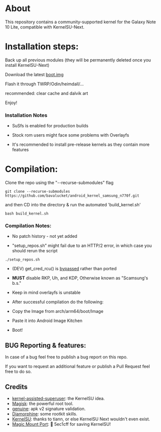 # About

This repository contains a community-supported kernel for the Galaxy Note 10 Lite, compatible with KernelSU-Next.



# Installation steps:

Back up all previous modules (they will be permanently deleted once you install KernelSU-Next)

Download the latest [boot.img](https://github.com/bavalucket/android_kernel_samsung_n770f/releases/)

Flash it through TWRP/Odin/heimdall/...

recommended: clear cache and dalvik art

Enjoy!


### Installation Notes

- SuSfs is enabled for production builds

- Stock rom users might face some problems with Overlayfs

- It's recommended to install pre-release kernels as they contain more features



# Compilation:

Clone the repo using the "--recurse-submodules" flag

```
git clone --recurse-submodules https://github.com/bavalucket/android_kernel_samsung_n770f.git
```

and then CD into the directory & run the automated 'build_kernel.sh'

```
bash build_kernel.sh
```


### Compilation Notes:

- No patch history - not yet added

- "setup_repos.sh" might fail due to an HTTP/2 error, in which case you should rerun the script

```
./setup_repos.sh
```

- (DEV) get_cred_rcu() is [bypassed](https://github.com/bavalucket/KernelSU-Next/commit/a55b01ca98602f26f856d2dabb086a880cec26b9) rather than ported

- **MUST** disable RKP, Uh, and KDP, Otherwise known as "Scamsung's b.s."

- Keep in mind overlayfs is unstable

- After successful compilation do the following:

- Copy the Image from arch/arm64/boot/Image

- Paste it into Android Image Kitchen

- Boot! 



## BUG Reporting & features:

In case of a bug feel free to publish a bug report on this repo.

If you want to request an additional feature or publish a Pull Request feel free to do so.



## Credits

- [kernel-assisted-superuser](https://git.zx2c4.com/kernel-assisted-superuser/about/): the KernelSU idea.
- [Magisk](https://github.com/topjohnwu/Magisk): the powerful root tool.
- [genuine](https://github.com/brevent/genuine/): apk v2 signature validation.
- [Diamorphine](https://github.com/m0nad/Diamorphine): some rootkit skills.
- [KernelSU](https://github.com/tiann/KernelSU): thanks to tiann, or else KernelSU Next wouldn't even exist.
- [Magic Mount Port](https://github.com/5ec1cff/KernelSU/blob/main/userspace/ksud/src/magic_mount.rs): 💜 5ec1cff for saving KernelSU!
